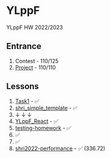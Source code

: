 # YLppF

YLppF HW 2022/2023

## Entrance

1. Contest - 110/125
2. [Project](https://github.com/GRusl/F_YLpp) - 110/110

## Lessons
1. [Task1](https://github.com/GRusl/YLppF/tree/master/Task1) - ✅
2. [shri_simple_template](https://github.com/GRusl/shri_simple_template) - ✅
3. ↓ ↓ ↓
4. [YLppF_React](https://github.com/GRusl/YLppF_React) - ✅
5. [testing-homework](https://github.com/GRusl/testing-homework) - ✅
6. ✅
7. ✅
8. [shri2022-performance](https://github.com/GRusl/shri2022-performance) - ✅ (336.72)
